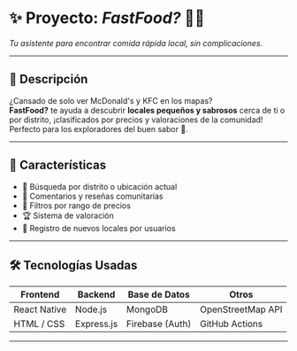 # ✨ Proyecto: *FastFood?* 🍔📍  
*Tu asistente para encontrar comida rápida local, sin complicaciones.*

---

## 🚀 Descripción

¿Cansado de solo ver McDonald's y KFC en los mapas?  
**FastFood?** te ayuda a descubrir **locales pequeños y sabrosos** cerca de ti o por distrito, ¡clasificados por precios y valoraciones de la comunidad!  
Perfecto para los exploradores del buen sabor 🍟.

---

## 🧩 Características

- 👥 Búsqueda por distrito o ubicación actual  
- 💬 Comentarios y reseñas comunitarias  
- 💸 Filtros por rango de precios  
- 🏆 Sistema de valoración  
- 🔐 Registro de nuevos locales por usuarios  

---

## 🛠️ Tecnologías Usadas

| Frontend        | Backend         | Base de Datos   | Otros              |
|-----------------|-----------------|------------------|--------------------|
| React Native    | Node.js         | MongoDB          | OpenStreetMap API |
| HTML / CSS      | Express.js      | Firebase (Auth)  | GitHub Actions     |

---


